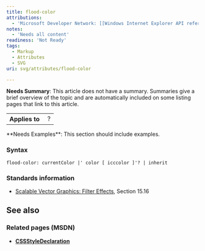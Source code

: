 ```yaml
---
title: flood-color
attributions:
  - 'Microsoft Developer Network: [[Windows Internet Explorer API reference](http://msdn.microsoft.com/en-us/library/ie/hh828809%28v=vs.85%29.aspx) Article]'
notes:
  - 'Needs all content'
readiness: 'Not Ready'
tags:
  - Markup
  - Attributes
  - SVG
uri: svg/attributes/flood-color

---
```

**Needs Summary**: This article does not have a summary. Summaries give a brief overview of the topic and are automatically included on some listing pages that link to this article.

<table class="wikitable">
<tr>
<th>
Applies to

</th>
<td>
 ?

</td>
</tr>
</table>
**Needs Examples**: This section should include examples.

### Syntax

    flood-color: currentColor |' color [ icccolor ]'? | inherit

### Standards information

-   [Scalable Vector Graphics: Filter Effects](http://go.microsoft.com/fwlink/p/?linkid=226062), Section 15.16

## See also

### Related pages (MSDN)

-   [**CSSStyleDeclaration**](/css/cssom/CSSStyleDeclaration/CSSStyleDeclaration)
